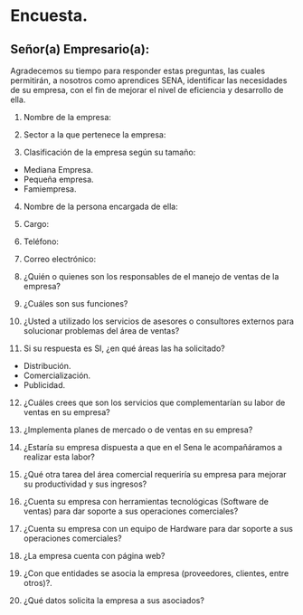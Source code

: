 # Encuesta.

## Señor(a) Empresario(a):

Agradecemos su tiempo para responder estas preguntas, las cuales permitirán, a nosotros como aprendices SENA, identificar las necesidades de su empresa, con el fin de mejorar el nivel de eficiencia y desarrollo de ella.

1.	Nombre de la empresa:

2.	Sector a la que pertenece la empresa:

3.	Clasificación de la empresa según su tamaño:

  - Mediana Empresa.
  - Pequeña empresa.
  - Famiempresa.

4.	Nombre de la persona encargada de ella:

5.	Cargo:

6.	Teléfono:

7.	Correo electrónico:

8.	¿Quién o quienes son los responsables de el manejo de ventas de la empresa?

9.	¿Cuáles son sus funciones?

10.	¿Usted a utilizado los servicios de asesores o consultores externos para solucionar problemas del área de ventas?

11.	Si su respuesta es SI, ¿en qué áreas las ha solicitado?

  - Distribución.
  - Comercialización.
  - Publicidad.

12.	¿Cuáles crees que son los servicios que complementarían su labor de ventas en su empresa?

13.	¿Implementa planes de mercado o de ventas en su empresa?

14.	¿Estaría su empresa dispuesta a que en el Sena le acompañáramos a realizar esta labor?

15.	¿Qué otra tarea del área comercial requeriría su empresa para mejorar su productividad y sus ingresos?

16.	¿Cuenta su empresa con herramientas tecnológicas (Software de ventas) para dar soporte a sus operaciones comerciales?

17.	¿Cuenta su empresa con un equipo de Hardware para dar soporte a sus operaciones comerciales?

18.	¿La empresa cuenta con página web?

19.	¿Con que entidades se asocia la empresa (proveedores, clientes, entre otros)?.

20. ¿Qué datos solicita la empresa a sus asociados?
